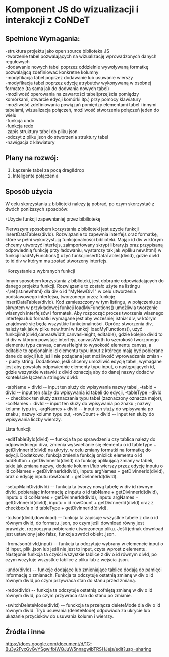 # Komponent JS do wizualizacji i interakcji z CoNDeT


## Spełnione Wymagania:
-struktura projektu jako open source biblioteka JS  
-tworzenie tabel pozwalających na wizualizację wprowadzonych danych regułowych  
-dodawanie nowych tabel poprzez oddzielnie wywoływaną formatkę pozwalającą zdefiniować konkretne kolumny  
-modyfikacja tabel poprzez dodawanie lub usuwanie wierszy  
-modyfikacja tabel poprzez edycję atrybutów wykonywaną w osobnej formatce (ta sama jak do dodwania nowych tabel)  
-możliwość operowania na zawartości tabel(przejścia pomiędzy komórkami, otwarcie edycji komórki itp.) przy pomocy klawiatury  
-możliwość zdefiniowania powiązań pomiędzy elementami tabel i innymi tabelami, wizualizacja połączeń, możliwość stworzenia połączeń jeden do wielu  
-funkcja undo  
-funkcja redo  
-zapis struktury tabel do pliku json  
-odczyt z pliku json do stworzenia struktury tabel  
-nawigacja z klawiatury
## Plany na rozwój:
1. Łączenie tabel za pocą drag&drop
2. Inteligente połączenia
## Sposób użycia
W celu skorzystania z biblioteki należy ją pobrać, po czym skorzystać z dwóch poniższych sposobów:

-Użycie funkcji zapewnianiej przez bibiliotekę

Pierwszym sposobem korzystania z biblioteki jest użycie funkcji  insertDataTables(divId). Rozwiązanie to zapewnia interfejs oraz formatkę, które w pełni wykorzystują funkcjonalności biblioteki. Mając id div w którym chcemy utworzyć interfejs, zaimportowany skrypt  library.js oraz przypisaną odpowiednią funkcję przy ładowaniu, wystarczy tak jak wpliku  new.html} w funkcji loadMyFunctions() użyć funkcjiinsertDataTables(divId), gdzie divId to id div w którym ma zostać utworzony interfejs. 

-Korzystanie z wybranych funkcji

Innym sposobem korzystania z biblioteki, jest dobranie odpowiadających do danego projektu funkcji. Rozwiązanie to zostało użyte na listingu ~\ref{lst:newhtml} dla div o id "MyNewDiv1" w celu utworzenia podstawowego interfejsu, tworzonego przez funkcję insertDataTables(divId). Kod zamieszczony w tym listingu, w połączeniu ze skryptem w przykładowej funkcji loadMyFunctions() umożliwia tworzenie własnych interfejsów i formatek.
Aby rozpocząć proces tworzenia własnego interfejsu lub formatki wymagane jest aby wcześniej istniał div, w którym znajdować się będą wszystkie funkcjonalności.
Oprócz stworzenia div, należy tak jak w pliku new.html w funkcji loadMyFunctions(), użyć funkcjiinit(divId,canvasWidth,canvasHeight, editable), gdzie kolejno divId to id div w którym powstaje interfejs, canvasWidth to szerokość tworzonego elementu typu canvas, canvasHeight to wysokość elementu canvas, a editable to opcjonalnie id elementu typu input z którego mają być pobierane dane do edycji lub jeśli nie pożądana jest możliwość wprowadzania zmian -- pusty string. Dodatkowo, jeśli chcemy umożliwić edycję tabel, wymagane jest aby powstały odpowiednie elementy typu input, o następujących id, gdzie wszystkie wstawki z  divId oznaczją aby do danej nazwy dodać w kontekście łączenia stringów divId:

-tabName + divId -- input ten służy do wpisywania nazwy tabel,
-tabId + divId -- input ten służy do wpisywania id tabeli do edycji,
-tableType +divId -- checkbox ten służy zaznaczania typu tabel (zaznaczony oznacza major),
-colNames + divId -- input ten służy do wpisywania po znaku ; nazwy kolumn typu in,
-argNames + divId -- input ten służy do wpisywania po znaku ; nazwy kolumn typu out,
-rowCount + divId -- input ten służy do wpisywania liczby wierszy.

Lista funkcji:

-editTableById(divId) -- funkcja ta po sprawdzeniu czy tablica należy do odpowiedniego diva, zmienia wyświetlanie się elementu o id tableType + getDivInnerId(divId) na ukryty, w celu zmiany formatki na formatkę do edycji. Dodatkowo, funkcja zmienia funkcję onlclick elementu o id addButton + getDivInnerId(divId) na funkcję aplikującą zmiany w tabeli, takie jak zmiana nazwy, dodanie kolumn i/lub wierszy przez edycję inputu o id colNames + getDivInnerId(divId), inputu argNames + getDivInnerId(divId), oraz o edycję inputu rowCount + getDivInnerId(divId).

-setupMainDiv(divId) -- funkcja ta tworzy nową tabelę w div id równym divId, pobierając informację z inputu o id tabName + getDivInnerId(divId), inputu o id  colNames +            getDivInnerId(divId), inputu argNames + getDivInnerId(divId), inputu o id rowCount + getDivInnerId(divId) oraz z checkbox'a o id tableType + getDivInnerId(divId).

-toJson(divId,download) -- funkcja ta zapisuje wszystkie tabele z div o id równym divId, do formatu .json, po czym jeśli download równy jest prawdzie, rozpoczyna pobieranie        utworzonego pliku. Jeśli jednak download jest ustawiony jako fałsz, funkcja zwróci obiekt .json.

-fromJson(divId,input) -- funkcja ta odczytuje wybrany w elemencie input o id input, plik .json lub jeśli nie jest to input, czyta wprost z elementu. Następnie funkcja ta          czyści wszystkie tablice z div o id równym divId, po czym wczytuje wszystkie tablice z pliku lub z wejścia .json.

-undo(divId) -- funkcje dodające lub zmieniające tablice dodają do pamięci informację o zmianach. Funkcja ta odczytuje ostatnią zmianę w div o id równym divId,po czym              przywraca stan do stanu przed zmianą.

 -redo(divId) -- funkcja ta odczytuje ostatnią cofniętą zmianę w div o id równym divId, po czym przywraca stan do stanu po zmianie.
 
 -switchDeleteMode(divId) -- funckcja ta przełącza deleteMode dla div o id równym divId. Tryb usuwania (deleteMode) odpowiada za ukrycie lub ukazanie przycisków do usuwania        kolumn i wierszy.

## Źródła i inne
https://docs.google.com/document/d/1G-Bu3y2FyxGvGvYSgwIfbiWQJuW5nnagwibTRSHJejs/edit?usp=sharing


